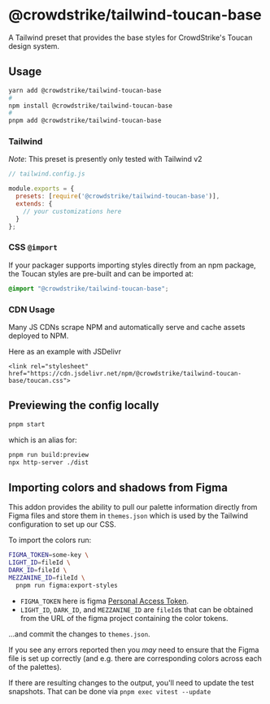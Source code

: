 # @crowdstrike/tailwind-toucan-base

A Tailwind preset that provides the base styles for CrowdStrike's Toucan design system.

## Usage

```bash
yarn add @crowdstrike/tailwind-toucan-base
#
npm install @crowdstrike/tailwind-toucan-base
#
pnpm add @crowdstrike/tailwind-toucan-base
```

### Tailwind

_Note_: This preset is presently only tested with Tailwind v2

```js
// tailwind.config.js

module.exports = {
  presets: [require('@crowdstrike/tailwind-toucan-base')],
  extends: {
    // your customizations here
  }
};
```

### CSS `@import`

If your packager supports importing styles directly from an npm package, the Toucan styles are pre-built and can be imported at:

```css
@import "@crowdstrike/tailwind-toucan-base";
```

### CDN Usage

Many JS CDNs scrape NPM and automatically serve and cache assets
deployed to NPM.

Here as an example with JSDelivr
```
<link rel="stylesheet" href="https://cdn.jsdelivr.net/npm/@crowdstrike/tailwind-toucan-base/toucan.css">
```

## Previewing the config locally

```bash
pnpm start
```
which is an alias for:

```bash
pnpm run build:preview
npx http-server ./dist
```

## Importing colors and shadows from Figma

This addon provides the ability to pull our palette information directly from Figma files and store them in
`themes.json` which is used by the Tailwind configuration to set up our CSS.

To import the colors run:

```bash
FIGMA_TOKEN=some-key \
LIGHT_ID=fileId \
DARK_ID=fileId \
MEZZANINE_ID=fileId \
  pnpm run figma:export-styles
```

- `FIGMA_TOKEN` here is figma [Personal Access Token](https://www.figma.com/developers/api#access-tokens).
- `LIGHT_ID`, `DARK_ID`, and `MEZZANINE_ID` are `fileId`s that can be obtained from the URL of the figma project containing the color tokens.

...and commit the changes to `themes.json`.

If you see any errors reported then you _may_ need to ensure that the Figma file is set up correctly (and e.g.
there are corresponding colors across each of the palettes).

If there are resulting changes to the output, you'll need to update the test snapshots.
That can be done via `pnpm exec vitest --update`
